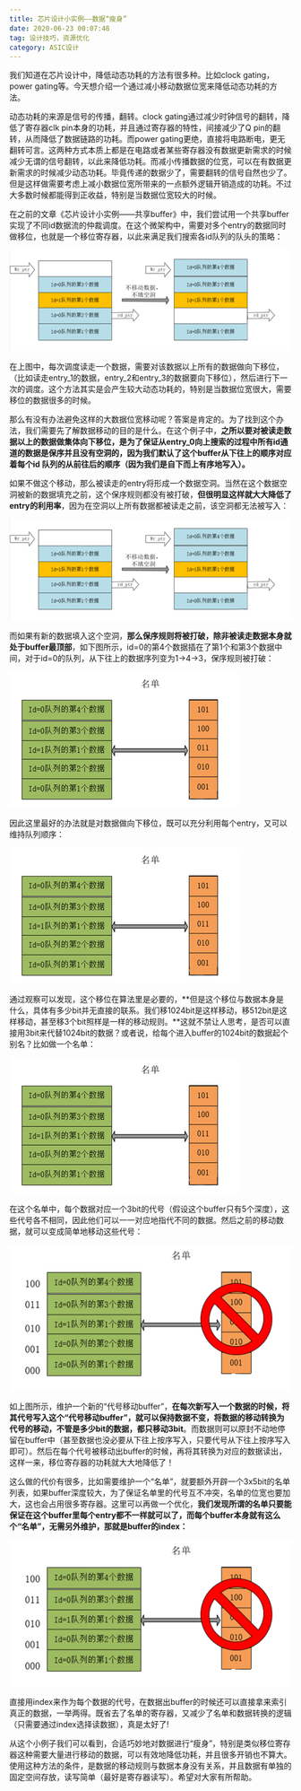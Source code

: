 ```yaml
---
title: 芯片设计小实例——数据“瘦身”
date: 2020-06-23 00:07:48
tag: 设计技巧，资源优化
category: ASIC设计
---
```




我们知道在芯片设计中，降低动态功耗的方法有很多种。比如clock gating，power gating等。今天想介绍一个通过减小移动数据位宽来降低动态功耗的方法。



动态功耗的来源是信号的传播，翻转。clock gating通过减少时钟信号的翻转，降低了寄存器clk pin本身的功耗，并且通过寄存器的特性，间接减少了Q pin的翻转，从而降低了数据链路的功耗。而power gating更绝，直接将电路断电，更无翻转可言。这两种方式本质上都是在电路或者某些寄存器没有数据更新需求的时候减少无谓的信号翻转，以此来降低功耗。而减小传播数据的位宽，可以在有数据更新需求的时候减少动态功耗。毕竟传递的数据少了，需要翻转的信号自然也少了。但是这样做需要考虑上减小数据位宽所带来的一点额外逻辑开销造成的功耗。不过大多数时候都能得到正收益，特别是当数据位宽较大的时候。

<!--more-->



在之前的文章《芯片设计小实例——共享buffer》中，我们尝试用一个共享buffer实现了不同id数据流的仲裁调度。在这个微架构中，需要对多个entry的数据同时做移位，也就是一个移位寄存器，以此来满足我们搜索各id队列的队头的策略：





![img](assets/640-1592842090772.png)



在上图中，每次调度读走一个数据，需要对该数据以上所有的数据做向下移位，（比如读走entry_1的数据，entry_2和entry_3的数据要向下移位），然后进行下一次的调度。这个方法其实是会产生较大动态功耗的，特别是当数据位宽很大，需要移位的数据很多的时候。



那么有没有办法避免这样的大数据位宽移动呢？答案是肯定的。为了找到这个办法，我们需要先了解数据移动的目的是什么。在这个例子中，**之所以要对被读走数据以上的数据做集体向下移位，是为了保证从entry_0向上搜索的过程中所有id通道的数据是保序并且没有空洞的，因为我们默认了这个buffer从下往上的顺序对应着每个id 队列的从前往后的顺序（因为我们是自下而上有序地写入）。**

 

如果不做这个移动，那么被读走的entry将形成一个数据空洞。当然在这个数据空洞被新的数据填充之前，这个保序规则都没有被打破，**但很明显这样就大大降低了entry的利用率**，因为在空洞以上所有数据都被读走之前，该空洞都无法被写入：

![img](assets/640-1592842090772.png)



而如果有新的数据填入这个空洞，**那么保序规则将被打破，除非被读走数据本身就处于buffer最顶部**，如下图所示，id=0的第4个数据插在了第1个和第3个数据中间，对于id=0的队列，从下往上的数据序列变为1->4->3，保序规则被打破：



![img](assets/640-1592842090773.png)



因此这里最好的办法就是对数据做向下移位，既可以充分利用每个entry，又可以维持队列顺序：

![img](assets/640-1592842090773.png)

通过观察可以发现，这个移位在算法里是必要的，**但是这个移位与数据本身是什么，具体有多少bit并无直接的联系。我们移1024bit是这样移动，移512bit是这样移动，甚至移3个bit照样是一样的移动规则。**这就不禁让人思考，是否可以直接用3bit来代替1024bit的数据？或者说，给每个进入buffer的1024bit的数据起个别名？比如做一个名单：

![img](assets/640-1592842090773.png)



在这个名单中，每个数据对应一个3bit的代号（假设这个buffer只有5个深度），这些代号各不相同，因此他们可以一一对应地指代不同的数据。然后之前的移动数据，就可以变成简单地移动这些代号：



![img](assets/640-1592842090810.png)

如上图所示，维护一个新的“代号移动buffer”，**在每次新写入一个数据的时候，将其代号写入这个“代号移动buffer”，就可以保持数据不变，将数据的移动转换为代号的移动，不管是多少bit的数据，都只移动3bit**。而数据则可以原封不动地停留在buffer中（甚至数据也没必要从下往上按序写入，只要代号从下往上按序写入即可）。然后在每个代号被移动出buffer的时候，再将其转换为对应的数据读出，这样一来，移位寄存器的功耗就大大地降低了！

 

这么做的代价有很多，比如需要维护一个“名单”，就要额外开辟一个3x5bit的名单列表，如果buffer深度较大，为了保证名单里的代号互不冲突，名单的位宽也要加大，这也会占用很多寄存器。这里可以再做一个优化，**我们发现所谓的名单只要能保证在这个buffer里每个entry都不一样就可以了，而每个buffer本身就有这么个“名单”，无需另外维护，那就是buffer的index：**

![img](assets/640-1592842090810.png)



直接用index来作为每个数据的代号，在数据出buffer的时候还可以直接拿来索引真正的数据，一举两得。既省去了名单的寄存器，又减少了名单和数据转换的逻辑（只需要通过index选择读数据），真是太好了!

 

从这个小例子我们可以看到，合适巧妙地对数据进行“瘦身”，特别是类似移位寄存器这种需要大量进行移动的数据，可以有效地降低功耗，并且很多开销也不算大。使用这种方法的条件，是数据的移动规则与数据本身没有关系，并且数据有单独的固定空间存放，读写简单（最好是寄存器读写）。希望对大家有所帮助。